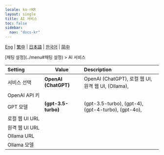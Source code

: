 ```yaml
---
locale: ko-rKR
layout: single
title: AI 서비스
toc: false
sidebar:
  nav: "docs-kr"
---
```

[Eng](/dancexr/menu/2025.4/chat/ai_service) | [繁中](/tw/dancexr/menu/2025.4/chat/ai_service) | [日本語](/jp/dancexr/menu/2025.4/chat/ai_service) | [한국어](/kr/dancexr/menu/2025.4/chat/ai_service) | [简中](/zh/dancexr/menu/2025.4/chat/ai_service)

[채팅 설정](../menu#채팅 설정) > AI 서비스



| Setting | Value | Description |
| :--- | --- | :--- |
|<nobr>서비스 선택</nobr>| **OpenAI (ChatGPT)** | OpenAI (ChatGPT), 로컬 웹 UI, 원격 웹 UI, (Ollama),  |
|<nobr>OpenAI API 키</nobr>|| 
|<nobr>GPT 모델</nobr>| **(gpt-3.5-turbo)** | (gpt-3.5-turbo), (gpt-4), (gpt-4-turbo), (gpt-4o),  |
|<nobr>로컬 웹 UI URL</nobr>|| 
|<nobr>원격 웹 UI URL</nobr>|| 
|<nobr>Ollama URL</nobr>|| 
|<nobr>Ollama 모델</nobr>|| 
